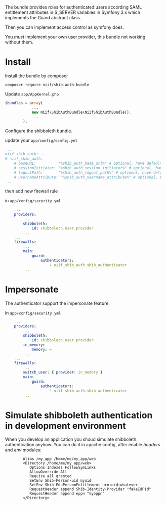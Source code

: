 The bundle provides roles for authenticated users according SAML entitlement attributes in $_SERVER variables
in Symfony 3.x which implements the Guard abstract class.

Then you can implement access control as symfony does.
 
 You _must_ implement your own user provider, this bundle not working without them.

# Install

Install the bundle by composer

`composer require niif/shib-auth-bundle`

Update ```app/AppKernel.php```

```php
$bundles = array(
            ...
            new Niif\ShibAuthBundle\NiifShibAuthBundle(),
            ...
        );

```

Configure the shibboleth bundle.

update your ```app/config/config.yml```

```yaml
...
niif_shib_auth: ~
# niif_shib_auth:
    # baseURL:          "%shib_auth_base_url%" # optional, have default value:  /Shibboleth.sso/
    # sessionInitiator: "%shib_auth_session_initiator%" # optional, have default value: Login
    # logoutPath:       "%shib_auth_logout_path%" # optional, have default value: Logout
    # usernameAttribute: "%shib_auth_username_attribute%" # optional, have default value: REMOTE_USER
...
```

then add new firewall rule

in `app/config/security.yml`

```yaml
    ...
    providers:
        ...
        shibboleth:
            id: shibboleth.user.provider
        ...
    ...
    firewalls:
        ...            
        main:
            guard:
                authenticators:
                    - niif_shib_auth.shib_authenticator
        ...
```

# Impersonate
The authenticator support the impersonate feature.

in `app/config/security.yml`

```yaml
    ...
    providers:
        ...
        shibboleth:
            id: shibboleth.user.provider
        in_memory:
            memory: ~
        ...
    ...
    firewalls:
        ...
        switch_user: { provider: in_memory }         
        main:
            guard:
                authenticators:
                    - niif_shib_auth.shib_authenticator
        ...
```

# Simulate shibboleth authentication in development environment

When you develop an application you shoud simulate shibboleth authentication anyhow.
You can do it in apache config, after enable *headers* and *env* modules:

```
        Alias /my_app /home/me/my_app/web
        <Directory /home/me/my_app/web>
           Options Indexes FollowSymLinks
           AllowOverride All
           Require all granted           
           SetEnv Shib-Person-uid myuid
           SetEnv Shib-EduPersonEntitlement urn:oid:whatever
           RequestHeader append Shib-Identity-Provider "fakeIdPId"
           RequestHeader append eppn "myeppn"
        </Directory>
```
